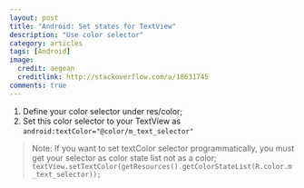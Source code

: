 ```yaml
---
layout: post
title: "Android: Set states for TextView"
description: "Use color selector"
category: articles
tags: [Android]
image:
  credit: aegean
  creditlink: http://stackoverflow.com/a/18631745
comments: true
---
```

1. Define your color selector under res/color;
2. Set this color selector to your TextView as `android:textColor="@color/m_text_selector"`

>Note: If you want to set textColor selector programmatically, you must get your selector as color state list not as a color;
> `textView.setTextColor(getResources().getColorStateList(R.color.m_text_selector));`
